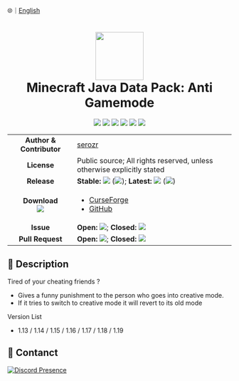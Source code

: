 🌐｜[English](./README.md)

# <div align="center"><img src="https://i.imgur.com/R7yteCX.png" height="108px" /><br />Minecraft Java Data Pack: Anti Gamemode</div>

<div align="center">
  <img src="https://img.shields.io/github/languages/count/serozr/anti-gamemode?style=flat-square&logo=github" />
  <img src="https://img.shields.io/github/languages/top/serozr/anti-gamemode?style=flat-square&logo=github" />
  <img src="https://img.shields.io/github/repo-size/serozr/anti-gamemode?style=flat-square&logo=github" />
  <img src="https://img.shields.io/github/watchers/serozr/anti-gamemode?style=flat-square&logo=github" />
  <img src="https://img.shields.io/github/stars/serozr/anti-gamemode?style=flat-square&logo=github" />
  <img src="https://img.shields.io/github/forks/serozr/anti-gamemode?style=flat-square&logo=github" />
</div>

<table>
  <tr>
    <td align="center">
      <b>Author & Contributor</b><br />
    </td>
    <td><a href="https://github.com/serozr">serozr</a></td>
  </tr>
  <tr>
    <td align="center"><b>License</b></td>
    <td>Public source; All rights reserved, unless otherwise explicitly stated</td>
  </tr>
  <tr>
    <td align="center"><b>Release</b></td>
    <td>
      <b>Stable: </b><img src="https://img.shields.io/github/release/serozr/anti-gamemode?style=flat-square&color=000000&label=%20" /> (<img src="https://img.shields.io/github/release-date/serozr/anti-gamemode?style=flat-square&color=000000&label=%20" />); <b>Latest: </b><img src="https://img.shields.io/github/release/serozr/anti-gamemode?include_prereleases&style=flat-square&color=000000&label=%20" /> (<img src="https://img.shields.io/github/release-date-pre/serozr/anti-gamemode?style=flat-square&color=000000&label=%20" />)
    </td>
  </tr>
  <tr>
    <td align="center">
      <b>Download</b><br />
      <img src="https://img.shields.io/github/downloads/serozr/anti-gamemode/total?style=flat-square&color=000000&label=%20" />
    </td>
    <td><ul>
      <li><a href="https://www.curseforge.com/minecraft/customization/anti-game-mode">CurseForge</a></li>
      <li><a href="https://github.com/serozr/anti-gamemode/releases">GitHub</a></li>
    </ul></td>
  </tr>
  <tr>
    <td align="center"><b>Issue</b></td>
    <td>
      <b>Open: </b><img src="https://img.shields.io/github/issues-raw/serozr/anti-gamemode?style=flat-square&color=000000&label=%20" />; <b>Closed: </b><img src="https://img.shields.io/github/issues-closed-raw/serozr/anti-gamemode?style=flat-square&color=000000&label=%20" />
    </td>
  </tr>
  <tr>
    <td align="center"><b>Pull Request</b></td>
    <td>
      <b>Open: </b><img src="https://img.shields.io/github/issues-pr-raw/serozr/anti-gamemode?style=flat-square&color=000000&label=%20" />; <b>Closed: </b><img src="https://img.shields.io/github/issues-pr-closed-raw/serozr/anti-gamemode?style=flat-square&color=000000&label=%20" />
    </td>
  </tr>
</table>

## 📜 Description

Tired of your cheating friends ?

- Gives a funny punishment to the person who goes into creative mode.
- If it tries to switch to creative mode it will revert to its old mode

Version List

- 1.13 / 1.14 / 1.15 / 1.16 / 1.17 / 1.18 / 1.19

## 🐛 Contanct
[![Discord Presence](https://lanyard.cnrad.dev/api/317910151241924608)](https://discord.com/users/317910151241924608)
